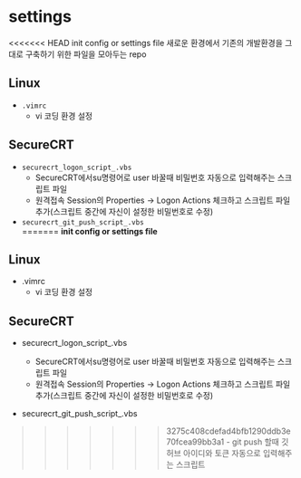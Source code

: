 # settings
<<<<<<< HEAD
init config or settings file
새로운 환경에서 기존의  개발환경을 그대로 구축하기 위한 파일을 모아두는 repo 
## Linux  
- ```.vimrc```
	- vi 코딩 환경 설정

## SecureCRT  
- ```securecrt_logon_script_.vbs```  
	- SecureCRT에서su명령어로 user 바꿀때 비밀번호 자동으로 입력해주는 스크립트 파일  
	- 원격접속 Session의 Properties -> Logon Actions 체크하고 스크립트 파일 추가(스크립트 중간에 자신이 설정한 비밀번호로 수정)  
- ```securecrt_git_push_script_.vbs```  
=======
**init config or settings file**

## Linux  
- .vimrc  
	- vi 코딩 환경 설정  

## SecureCRT  
- securecrt_logon_script_.vbs  
	- SecureCRT에서su명령어로 user 바꿀때 비밀번호 자동으로 입력해주는 스크립트 파일  
	- 원격접속 Session의 Properties -> Logon Actions 체크하고 스크립트 파일 추가(스크립트 중간에 자신이 설정한 비밀번호로 수정)  

- securecrt_git_push_script_.vbs  
>>>>>>> 3275c408cdefad4bfb1290ddb3e70fcea99bb3a1
	- git push 할때 깃허브 아이디와 토큰 자동으로 입력해주는 스크립트  
